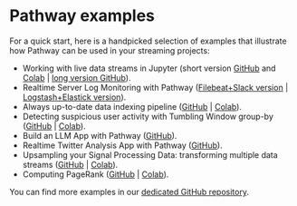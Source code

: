 # Pathway examples

For a quick start, here is a handpicked selection of examples that illustrate how Pathway can be used in your streaming projects:
- Working with live data streams in Jupyter (short version [GitHub](https://github.com/pathwaycom/pathway-examples/blob/main/notebooks/showcases/live-data-jupyter.ipynb) and [Colab](https://colab.research.google.com/github/pathwaycom/pathway-examples/blob/main/notebooks/showcases/live-data-jupyter.ipynb) | [long version GitHub](https://github.com/pathwaycom/pathway-examples/tree/main/documentation/from_jupyter_to_deploy)).
- Realtime Server Log Monitoring with Pathway ([Filebeat+Slack version](https://github.com/pathwaycom/pathway-examples/tree/main/projects/realtime-log-monitoring/filebeat-pathway-slack) | [Logstash+Elastick version](https://github.com/pathwaycom/pathway-examples/tree/main/projects/realtime-log-monitoring/logstash-pathway-elastic)).
- Always up-to-date data indexing pipeline ([GitHub](https://github.com/pathwaycom/pathway-examples/blob/main/notebooks/showcases/live_vector_indexing_pipeline.ipynb) | [Colab](https://colab.research.google.com/github/pathwaycom/pathway-examples/blob/main/notebooks/showcases/live_vector_indexing_pipeline.ipynb)).
- Detecting suspicious user activity with Tumbling Window group-by ([GitHub](https://github.com/pathwaycom/pathway-examples/blob/main/notebooks/tutorials/suspicious_user_activity.ipynb) | [Colab](https://colab.research.google.com/github/pathwaycom/pathway-examples/blob/main/notebooks/tutorials/suspicious_user_activity.ipynb)).
- Build an LLM App with Pathway ([GitHub](https://github.com/pathwaycom/llm-app/tree/main)).
- Realtime Twitter Analysis App with Pathway ([GitHub](https://github.com/pathwaycom/pathway-examples/tree/main/projects/twitter)).
- Upsampling your Signal Processing Data: transforming multiple data streams ([GitHub](https://github.com/pathwaycom/pathway-examples/blob/main/notebooks/tutorials/upsampling.ipynb) | [Colab](https://colab.research.google.com/github/pathwaycom/pathway-examples/blob/main/notebooks/tutorials/upsampling.ipynb)).
- Computing PageRank ([GitHub](https://github.com/pathwaycom/pathway-examples/blob/main/notebooks/tutorials/pagerank.ipynb) | [Colab](https://colab.research.google.com/github/pathwaycom/pathway-examples/blob/main/notebooks/tutorials/pagerank.ipynb)).

You can find more examples in our [dedicated GitHub repository](https://github.com/pathwaycom/pathway-examples).